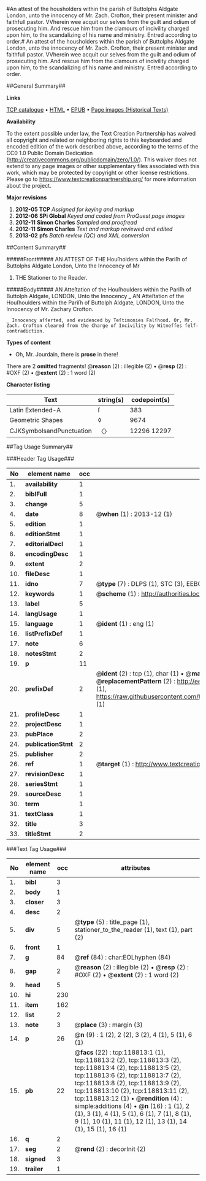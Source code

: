 #An attest of the housholders within the parish of Buttolphs Aldgate London, unto the innocency of Mr. Zach. Crofton, their present minister and faithfull pastor. VVherein wee acquit our selves from the guilt and odium of prosecuting him. And rescue him from the clamours of incivility charged upon him, to the scandalizing of his name and ministry. Entred according to order.#
An attest of the housholders within the parish of Buttolphs Aldgate London, unto the innocency of Mr. Zach. Crofton, their present minister and faithfull pastor. VVherein wee acquit our selves from the guilt and odium of prosecuting him. And rescue him from the clamours of incivility charged upon him, to the scandalizing of his name and ministry. Entred according to order.

##General Summary##

**Links**

[TCP catalogue](http://www.ota.ox.ac.uk/tcp/)  • 
[HTML](http://tei.it.ox.ac.uk/tcp/Texts-HTML/free/A75/A75776.html)  • 
[EPUB](http://tei.it.ox.ac.uk/tcp/Texts-EPUB/free/A75/A75776.epub) • 
[Page images (Historical Texts)](https://historicaltexts.jisc.ac.uk/eebo-99866537e)

**Availability**

To the extent possible under law, the Text Creation Partnership has waived all copyright and related or neighboring rights to this keyboarded and encoded edition of the work described above, according to the terms of the CC0 1.0 Public Domain Dedication (http://creativecommons.org/publicdomain/zero/1.0/). This waiver does not extend to any page images or other supplementary files associated with this work, which may be protected by copyright or other license restrictions. Please go to https://www.textcreationpartnership.org/ for more information about the project.

**Major revisions**

1. __2012-05__ __TCP__ *Assigned for keying and markup*
1. __2012-06__ __SPi Global__ *Keyed and coded from ProQuest page images*
1. __2012-11__ __Simon Charles__ *Sampled and proofread*
1. __2012-11__ __Simon Charles__ *Text and markup reviewed and edited*
1. __2013-02__ __pfs__ *Batch review (QC) and XML conversion*

##Content Summary##

#####Front#####
AN ATTEST OF THE Houſholders within the Pariſh of Buttolphs Aldgate London, Unto the Innocency of Mr
1. THE Stationer to the Reader.

#####Body#####
AN Atteſtation of the Houſhoulders within the Pariſh of Buttolph Aldgate, LONDON, Unto the Innocency
    _ AN Atteſtation of the Houſhoulders within the Pariſh of Buttolph Aldgate, LONDON, Unto the Innocency of Mr. Zachary Crofton.

    _ Innocency aſſerted, and evidenced by Teſtimonies Falſhood. Or, Mr. Zach. Crofton cleared from the Charge of Incivility by Witneſſes ſelf-contradiction.

**Types of content**

  * Oh, Mr. Jourdain, there is **prose** in there!

There are 2 **omitted** fragments! 
 @__reason__ (2) : illegible (2)  •  @__resp__ (2) : #OXF (2)  •  @__extent__ (2) : 1 word (2)

**Character listing**


|Text|string(s)|codepoint(s)|
|---|---|---|
|Latin Extended-A|ſ|383|
|Geometric Shapes|◊|9674|
|CJKSymbolsandPunctuation|〈〉|12296 12297|

##Tag Usage Summary##

###Header Tag Usage###

|No|element name|occ|attributes|
|---|---|---|---|
|1.|__availability__|1||
|2.|__biblFull__|1||
|3.|__change__|5||
|4.|__date__|8| @__when__ (1) : 2013-12 (1)|
|5.|__edition__|1||
|6.|__editionStmt__|1||
|7.|__editorialDecl__|1||
|8.|__encodingDesc__|1||
|9.|__extent__|2||
|10.|__fileDesc__|1||
|11.|__idno__|7| @__type__ (7) : DLPS (1), STC (3), EEBO-CITATION (1), PROQUEST (1), VID (1)|
|12.|__keywords__|1| @__scheme__ (1) : http://authorities.loc.gov/ (1)|
|13.|__label__|5||
|14.|__langUsage__|1||
|15.|__language__|1| @__ident__ (1) : eng (1)|
|16.|__listPrefixDef__|1||
|17.|__note__|6||
|18.|__notesStmt__|2||
|19.|__p__|11||
|20.|__prefixDef__|2| @__ident__ (2) : tcp (1), char (1)  •  @__matchPattern__ (2) : ([0-9\-]+):([0-9IVX]+) (1), (.+) (1)  •  @__replacementPattern__ (2) : http://eebo.chadwyck.com/downloadtiff?vid=$1&page=$2 (1), https://raw.githubusercontent.com/textcreationpartnership/Texts/master/tcpchars.xml#$1 (1)|
|21.|__profileDesc__|1||
|22.|__projectDesc__|1||
|23.|__pubPlace__|2||
|24.|__publicationStmt__|2||
|25.|__publisher__|2||
|26.|__ref__|1| @__target__ (1) : http://www.textcreationpartnership.org/docs/. (1)|
|27.|__revisionDesc__|1||
|28.|__seriesStmt__|1||
|29.|__sourceDesc__|1||
|30.|__term__|1||
|31.|__textClass__|1||
|32.|__title__|3||
|33.|__titleStmt__|2||


###Text Tag Usage###

|No|element name|occ|attributes|
|---|---|---|---|
|1.|__bibl__|3||
|2.|__body__|1||
|3.|__closer__|3||
|4.|__desc__|2||
|5.|__div__|5| @__type__ (5) : title_page (1), stationer_to_the_reader (1), text (1), part (2)|
|6.|__front__|1||
|7.|__g__|84| @__ref__ (84) : char:EOLhyphen (84)|
|8.|__gap__|2| @__reason__ (2) : illegible (2)  •  @__resp__ (2) : #OXF (2)  •  @__extent__ (2) : 1 word (2)|
|9.|__head__|5||
|10.|__hi__|230||
|11.|__item__|162||
|12.|__list__|2||
|13.|__note__|3| @__place__ (3) : margin (3)|
|14.|__p__|26| @__n__ (9) : 1 (2), 2 (2), 3 (2), 4 (1), 5 (1), 6 (1)|
|15.|__pb__|22| @__facs__ (22) : tcp:118813:1 (1), tcp:118813:2 (2), tcp:118813:3 (2), tcp:118813:4 (2), tcp:118813:5 (2), tcp:118813:6 (2), tcp:118813:7 (2), tcp:118813:8 (2), tcp:118813:9 (2), tcp:118813:10 (2), tcp:118813:11 (2), tcp:118813:12 (1)  •  @__rendition__ (4) : simple:additions (4)  •  @__n__ (16) : 1 (1), 2 (1), 3 (1), 4 (1), 5 (1), 6 (1), 7 (1), 8 (1), 9 (1), 10 (1), 11 (1), 12 (1), 13 (1), 14 (1), 15 (1), 16 (1)|
|16.|__q__|2||
|17.|__seg__|2| @__rend__ (2) : decorInit (2)|
|18.|__signed__|3||
|19.|__trailer__|1||
